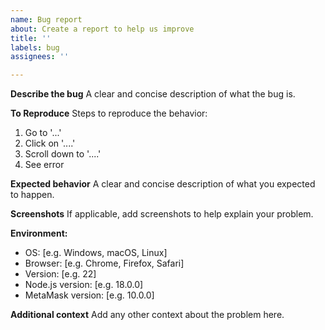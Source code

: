 ```yaml
---
name: Bug report
about: Create a report to help us improve
title: ''
labels: bug
assignees: ''

---
```


**Describe the bug**
A clear and concise description of what the bug is.

**To Reproduce**
Steps to reproduce the behavior:
1. Go to '...'
2. Click on '....'
3. Scroll down to '....'
4. See error

**Expected behavior**
A clear and concise description of what you expected to happen.

**Screenshots**
If applicable, add screenshots to help explain your problem.

**Environment:**
 - OS: [e.g. Windows, macOS, Linux]
 - Browser: [e.g. Chrome, Firefox, Safari]
 - Version: [e.g. 22]
 - Node.js version: [e.g. 18.0.0]
 - MetaMask version: [e.g. 10.0.0]

**Additional context**
Add any other context about the problem here. 